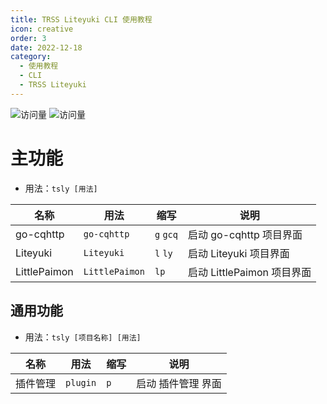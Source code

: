 ```yaml
---
title: TRSS Liteyuki CLI 使用教程
icon: creative
order: 3
date: 2022-12-18
category:
  - 使用教程
  - CLI
  - TRSS Liteyuki
---
```


![访问量](https://visitor-badge.glitch.me/badge?page_id=TimeRainStarSky-TRSS_Script-CLI-TRSS_Liteyuki&right_color=red&left_text=访%20问%20量) ![访问量](https://profile-counter.glitch.me/TimeRainStarSky-TRSS_Script-CLI-TRSS_Liteyuki/count.svg)

# 主功能

- 用法：`tsly [用法]`

| 名称 | 用法 | 缩写 | 说明 |
| ---- | ---- | ---- | ---- |
| go-cqhttp | `go-cqhttp` | `g` `gcq` | 启动 go-cqhttp 项目界面 |
| Liteyuki | `Liteyuki` | `l` `ly` | 启动 Liteyuki 项目界面 |
| LittlePaimon | `LittlePaimon` | `lp` | 启动 LittlePaimon 项目界面 |

## 通用功能

- 用法：`tsly [项目名称] [用法]`

| 名称 | 用法 | 缩写 | 说明 |
| ---- | ---- | ---- | ---- |
| 插件管理 | `plugin` | `p` | 启动 插件管理 界面 |